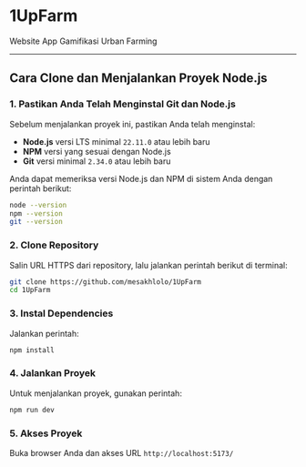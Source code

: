 # 1UpFarm

Website App Gamifikasi Urban Farming

---

## Cara Clone dan Menjalankan Proyek Node.js

### 1. Pastikan Anda Telah Menginstal Git dan Node.js

Sebelum menjalankan proyek ini, pastikan Anda telah menginstal:

- **Node.js** versi LTS minimal `22.11.0` atau lebih baru
- **NPM** versi yang sesuai dengan Node.js
- **Git** versi minimal `2.34.0` atau lebih baru

Anda dapat memeriksa versi Node.js dan NPM di sistem Anda dengan perintah berikut:

```bash
node --version
npm --version
git --version
```

### 2. Clone Repository

Salin URL HTTPS dari repository, lalu jalankan perintah berikut di terminal:

```bash
git clone https://github.com/mesakhlolo/1UpFarm
cd 1UpFarm
```

### 3. Instal Dependencies

Jalankan perintah:

```bash
npm install
```

### 4. Jalankan Proyek

Untuk menjalankan proyek, gunakan perintah:

```bash
npm run dev
```

### 5. Akses Proyek

Buka browser Anda dan akses URL `http://localhost:5173/`
